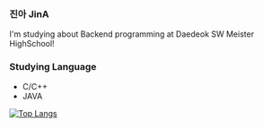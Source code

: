 ### 진아 JinA
I'm studying about Backend programming at Daedeok SW Meister HighSchool!

### Studying Language
- C/C++
- JAVA

[![Top Langs](https://github-readme-stats.vercel.app/api/top-langs/?username=betruejina)](https://github.com/anuraghazra/github-readme-stats)
<!--
**betruejina/betruejina** is a ✨ _special_ ✨ repository because its `README.md` (this file) appears on your GitHub profile.

Here are some ideas to get you started:

- 🔭 I’m currently working on ...
- 🌱 I’m currently learning ...
- 👯 I’m looking to collaborate on ...
- 🤔 I’m looking for help with ...
- 💬 Ask me about ...
- 📫 How to reach me: ...
- 😄 Pronouns: ...
- ⚡ Fun fact: ...
-->
